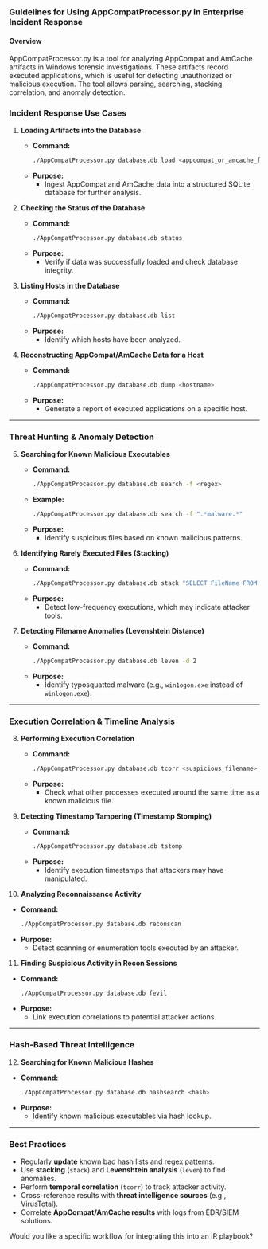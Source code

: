 ### **Guidelines for Using AppCompatProcessor.py in Enterprise Incident Response**

#### **Overview**
AppCompatProcessor.py is a tool for analyzing AppCompat and AmCache artifacts in Windows forensic investigations. These artifacts record executed applications, which is useful for detecting unauthorized or malicious execution. The tool allows parsing, searching, stacking, correlation, and anomaly detection.

### **Incident Response Use Cases**
1. **Loading Artifacts into the Database**
   - **Command:**
     ```bash
     ./AppCompatProcessor.py database.db load <appcompat_or_amcache_file>
     ```
   - **Purpose:** 
     - Ingest AppCompat and AmCache data into a structured SQLite database for further analysis.

2. **Checking the Status of the Database**
   - **Command:**
     ```bash
     ./AppCompatProcessor.py database.db status
     ```
   - **Purpose:** 
     - Verify if data was successfully loaded and check database integrity.

3. **Listing Hosts in the Database**
   - **Command:**
     ```bash
     ./AppCompatProcessor.py database.db list
     ```
   - **Purpose:** 
     - Identify which hosts have been analyzed.

4. **Reconstructing AppCompat/AmCache Data for a Host**
   - **Command:**
     ```bash
     ./AppCompatProcessor.py database.db dump <hostname>
     ```
   - **Purpose:** 
     - Generate a report of executed applications on a specific host.

---

### **Threat Hunting & Anomaly Detection**
5. **Searching for Known Malicious Executables**
   - **Command:**
     ```bash
     ./AppCompatProcessor.py database.db search -f <regex>
     ```
   - **Example:**
     ```bash
     ./AppCompatProcessor.py database.db search -f ".*malware.*"
     ```
   - **Purpose:** 
     - Identify suspicious files based on known malicious patterns.

6. **Identifying Rarely Executed Files (Stacking)**
   - **Command:**
     ```bash
     ./AppCompatProcessor.py database.db stack "SELECT FileName FROM appcompat"
     ```
   - **Purpose:** 
     - Detect low-frequency executions, which may indicate attacker tools.

7. **Detecting Filename Anomalies (Levenshtein Distance)**
   - **Command:**
     ```bash
     ./AppCompatProcessor.py database.db leven -d 2
     ```
   - **Purpose:** 
     - Identify typosquatted malware (e.g., `win1ogon.exe` instead of `winlogon.exe`).

---

### **Execution Correlation & Timeline Analysis**
8. **Performing Execution Correlation**
   - **Command:**
     ```bash
     ./AppCompatProcessor.py database.db tcorr <suspicious_filename>
     ```
   - **Purpose:** 
     - Check what other processes executed around the same time as a known malicious file.

9. **Detecting Timestamp Tampering (Timestamp Stomping)**
   - **Command:**
     ```bash
     ./AppCompatProcessor.py database.db tstomp
     ```
   - **Purpose:** 
     - Identify execution timestamps that attackers may have manipulated.

10. **Analyzing Reconnaissance Activity**
   - **Command:**
     ```bash
     ./AppCompatProcessor.py database.db reconscan
     ```
   - **Purpose:** 
     - Detect scanning or enumeration tools executed by an attacker.

11. **Finding Suspicious Activity in Recon Sessions**
   - **Command:**
     ```bash
     ./AppCompatProcessor.py database.db fevil
     ```
   - **Purpose:** 
     - Link execution correlations to potential attacker actions.

---

### **Hash-Based Threat Intelligence**
12. **Searching for Known Malicious Hashes**
   - **Command:**
     ```bash
     ./AppCompatProcessor.py database.db hashsearch <hash>
     ```
   - **Purpose:** 
     - Identify known malicious executables via hash lookup.

---

### **Best Practices**
- Regularly **update** known bad hash lists and regex patterns.
- Use **stacking** (`stack`) and **Levenshtein analysis** (`leven`) to find anomalies.
- Perform **temporal correlation** (`tcorr`) to track attacker activity.
- Cross-reference results with **threat intelligence sources** (e.g., VirusTotal).
- Correlate **AppCompat/AmCache results** with logs from EDR/SIEM solutions.

Would you like a specific workflow for integrating this into an IR playbook?